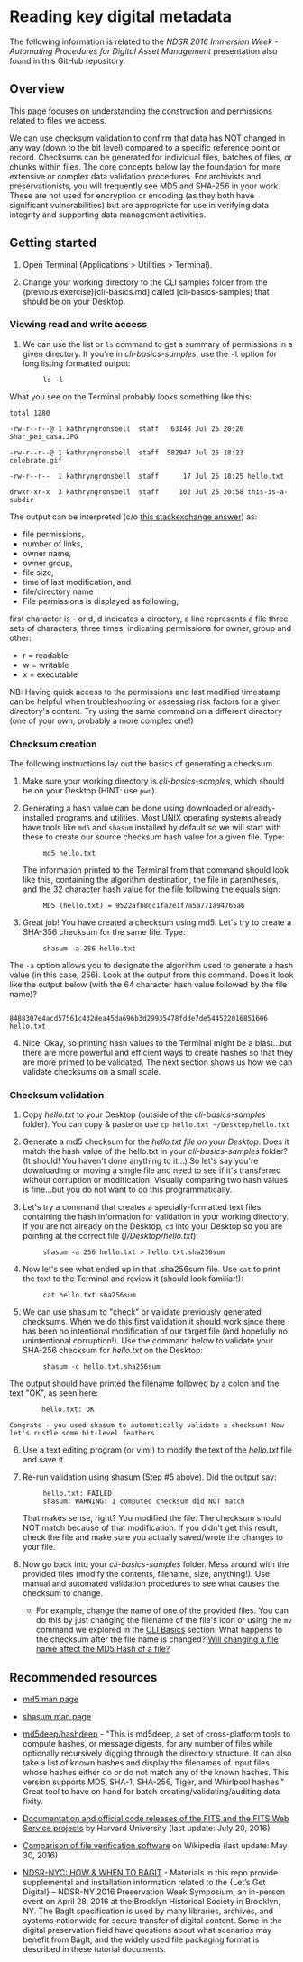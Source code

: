 
# Reading key digital metadata

The following information is related to the _NDSR 2016 Immersion Week - Automating Procedures for Digital Asset Management_ presentation also found in this GitHub repository. 

## Overview

This page focuses on understanding the construction and permissions related to files we access. 

We can use checksum validation to confirm that data has NOT changed in any way (down to the bit level) compared to a specific reference point or record. Checksums can be generated for individual files, batches of files, or chunks within files. The core concepts below lay the foundation for more extensive or complex data validation procedures. For archivists and preservationists, you will frequently see MD5 and SHA-256 in your work. These are not used for encryption or encoding (as they both have significant vulnerabilities) but are appropriate for use in verifying data integrity and supporting data management activities. 


## Getting started

1. Open Terminal (Applications > Utilities > Terminal). 

2. Change your working directory to the CLI samples folder from the (previous exercise)[cli-basics.md] called [cli-basics-samples] that should be on your Desktop.

### Viewing read and write access

1. We can use the list or `ls` command to get a summary of permissions in a given directory. If you're in _cli-basics-samples_, use the `-l` option for long listing formatted output:

            ls -l

What you see on the Terminal probably looks something like this:

`total 1280`

`-rw-r--r--@ 1 kathryngronsbell  staff   63148 Jul 25 20:26 Shar_pei_casa.JPG`

`-rw-r--r--@ 1 kathryngronsbell  staff  582947 Jul 25 18:23 celebrate.gif`

`-rw-r--r--  1 kathryngronsbell  staff      17 Jul 25 18:25 hello.txt`

`drwxr-xr-x  3 kathryngronsbell  staff     102 Jul 25 20:58 this-is-a-subdir`

The output can be interpreted (c/o [this stackexchange answer](http://unix.stackexchange.com/a/103118)) as:

- file permissions,
- number of links,
- owner name,
- owner group,
- file size,
- time of last modification, and
- file/directory name
- File permissions is displayed as following;

first character is - or d, d indicates a directory, a line represents a file
three sets of characters, three times, indicating permissions for owner, group and other:
- r = readable
- w = writable
- x = executable

NB: Having quick access to the permissions and last modified timestamp can be helpful when troubleshooting or assessing risk factors for a given directory's content. Try using the same command on a different directory (one of your own, probably a more complex one!)


### Checksum creation

The following instructions lay out the basics of generating a checksum. 

1. Make sure your working directory is _cli-basics-samples_, which should be on your Desktop (HINT: use `pwd`).

2. Generating a hash value can be done using downloaded or already-installed programs and utilities. Most UNIX operating systems already have tools like `md5` and `shasum` installed by default so we will start with these to create our source checksum hash value for a given file. Type:

            md5 hello.txt

    The information printed to the Terminal from that command should look like this, containing the algorithm destination, the file in parentheses, and the 32 character hash value for the file following the equals sign:

            MD5 (hello.txt) = 9522afb8dc1fa2e1f7a5a771a94765a6

3. Great job! You have created a checksum using md5. Let's try to create a SHA-356 checksum for the same file. Type:

            shasum -a 256 hello.txt

The `-a` option allows you to designate the algorithm used to generate a hash value (in this case, 256). Look at the output from this command. Does it look like the output below (with the 64 character hash value followed by the file name)?

            8488307e4acd57561c432dea45da696b3d29935478fdde7de544522016851606  hello.txt


4. Nice! Okay, so printing hash values to the Terminal might be a blast...but there are more powerful and efficient ways to create hashes so that they are more primed to be validated. The next section shows us how we can validate checksums on a small scale. 



### Checksum validation


1. Copy _hello.txt_ to your Desktop (outside of the _cli-basics-samples_ folder). You can copy & paste or use `cp hello.txt ~/Desktop/hello.txt`

2. Generate a md5 checksum for the *hello.txt file on your Desktop*. Does it match the hash value of the hello.txt in your _cli-basics-samples_ folder? (It should! You haven't done anything to it...) So let's say you're downloading or moving a single file and need to see if it's transferred without corruption or modification. Visually comparing two hash values is fine...but you do not want to do this programmatically. 


3. Let's try a command that creates a specially-formatted text files containing the hash information for validation in your working directory. If you are not already on the Desktop, `cd` into your Desktop so you are pointing at the correct file (_)/Desktop/hello.txt_):

            shasum -a 256 hello.txt > hello.txt.sha256sum

4. Now let's see what ended up in that .sha256sum file. Use `cat` to print the text to the Terminal and review it (should look familiar!):

            cat hello.txt.sha256sum

5. We can use shasum to "check" or validate previously generated checksums. When we do this first validation it should work since there has been no intentional modification of our target file (and hopefully no unintentional corruption!). Use the command below to validate your SHA-256 checksum for _hello.txt_ on the Desktop:

            shasum -c hello.txt.sha256sum

The output should have printed the filename followed by a colon and the text "OK", as seen here:

            hello.txt: OK

    Congrats - you used shasum to automatically validate a checksum! Now let's rustle some bit-level feathers.

6. Use a text editing program (or vim!) to modify the text of the _hello.txt_ file and save it.

7. Re-run validation using shasum (Step #5 above). Did the output say:

            hello.txt: FAILED
            shasum: WARNING: 1 computed checksum did NOT match

    That makes sense, right? You modified the file. The checksum should NOT match because of that modification. If you didn't get this result, check the file and make sure you actually saved/wrote the changes to your file.

8. Now go back into your _cli-basics-samples_ folder. Mess around with the provided files (modify the contents, filename, size, anything!). Use manual and automated validation procedures to see what causes the checksum to change.

    - For example, change the name of one of the provided files. You can do this by just changing the filename of the file's icon or using the `mv` command we explored in the [CLI Basics](cli-basics.md) section. What happens to the checksum after the file name is changed? [Will changing a file name affect the MD5 Hash of a file?](http://stackoverflow.com/a/14360831)


## Recommended resources


- [md5 man page](https://www.freebsd.org/cgi/man.cgi?query=md5&sektion=1)

- [shasum man page](http://ss64.com/osx/shasum.html)

- [md5deep/hashdeep](https://github.com/jessek/hashdeep/) - "This is md5deep, a set of cross-platform tools to compute hashes, or message digests, for any number of files while optionally recursively digging through the directory structure. It can also take a list of known hashes and display the filenames of input files whose hashes either do or do not match any of the known hashes. This version supports MD5, SHA-1, SHA-256, Tiger, and Whirlpool hashes." Great tool to have on hand for batch creating/validating/auditing data fixity.

- [Documentation and official code releases of the FITS and the FITS Web Service projects](http://projects.iq.harvard.edu/fits/home) by Harvard University (last update: July 20, 2016)

- [Comparison of file verification software](https://en.wikipedia.org/wiki/Comparison_of_file_verification_software) on Wikipedia (last update: May 30, 2016)
- [NDSR-NYC: HOW & WHEN TO BAGIT](https://github.com/dinahhandel/NDSRNY2016_Symposium/tree/master/Bag-it%20Workshop) - Materials in this repo provide supplemental and installation information related to the {Let’s Get Digital} – NDSR-NY 2016 Preservation Week Symposium, an in-person event on April 28, 2016 at the Brooklyn Historical Society in Brooklyn, NY. The BagIt specification is used by many libraries, archives, and systems nationwide for secure transfer of digital content. Some in the digital preservation field have questions about what scenarios may benefit from BagIt, and the widely used file packaging format is described in these tutorial documents.


